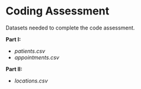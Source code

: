 # Coding Assessment

Datasets needed to complete the code assessment.

**Part I:**
  - *patients.csv*
  - *appointments.csv*

**Part II:**
  - *locations.csv*

